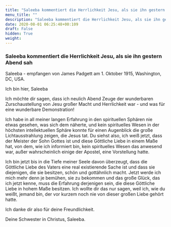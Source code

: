 ```yaml
---
title: "Saleeba kommentiert die Herrlichkeit Jesu, als sie ihn gestern Abend sah"
menu_title: ""
description: "Saleeba kommentiert die Herrlichkeit Jesu, als sie ihn gestern Abend sah"
date: 2020-08-01 06:25:48+00:109
draft: False
hidden: True
weight:
---
```

### Saleeba kommentiert die Herrlichkeit Jesu, als sie ihn gestern Abend sah

Saleeba - empfangen von James Padgett am 1. Oktober 1915, Washington, DC, USA.

Ich bin hier, Saleeba

Ich möchte dir sagen, dass ich neulich Abend Zeuge der wunderbaren Zurschaustellung von Jesu großer Macht und Herrlichkeit war - und was für eine wunderbare Demonstration!

Ich habe in all meiner langen Erfahrung in den spirituellen Sphären nie etwas gesehen, was sich dem näherte, und kein spirituelles Wesen in der höchsten intellektuellen Sphäre konnte für einen Augenblick die große Lichtausstrahlung zeigen, die Jesus tat. Du siehst also, ich weiß jetzt, dass der Meister der Sohn Gottes ist und diese Göttliche Liebe in einem Maße hat, von dem, wie ich informiert bin, kein spirituelles Wesen das anwesend war, außer wahrscheinlich einige der Apostel, eine Vorstellung hatte.

Ich bin jetzt bis in die Tiefe meiner Seele davon überzeugt, dass die Göttliche Liebe des Vaters eine real existierende Sache ist und dass sie diejenigen, die sie besitzen, schön und gottähnlich macht. Jetzt werde ich mich mehr denn je bemühen, sie zu bekommen und das große Glück, das ich jetzt kenne, muss die Erfahrung derjenigen sein, die diese Göttliche Liebe in hohem Maße besitzen. Ich wollte dir das nur sagen, weil ich, wie du weißt, jemand bin, der vor kurzem noch nie von dieser großen Liebe gehört hatte.

Ich danke dir also für deine Freundlichkeit.

Deine Schwester in Christus, Saleeba.
